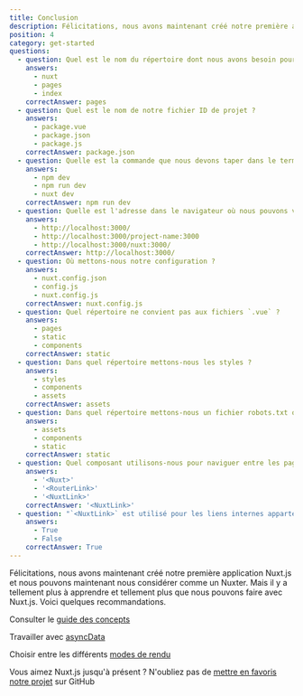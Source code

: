 ```yaml
---
title: Conclusion
description: Félicitations, nous avons maintenant créé notre première application Nuxt.js et nous pouvons maintenant nous considérer comme un Nuxter. Mais il y a tellement plus à apprendre et tellement plus que nous pouvons faire avec Nuxt.js. Voici quelques recommandations.
position: 4
category: get-started
questions:
  - question: Quel est le nom du répertoire dont nous avons besoin pour que Nuxt.js fonctionne ?
    answers:
      - nuxt
      - pages
      - index
    correctAnswer: pages
  - question: Quel est le nom de notre fichier ID de projet ?
    answers:
      - package.vue
      - package.json
      - package.js
    correctAnswer: package.json
  - question: Quelle est la commande que nous devons taper dans le terminal pour lancer notre projet Nuxt.js ?
    answers:
      - npm dev
      - npm run dev
      - nuxt dev
    correctAnswer: npm run dev
  - question: Quelle est l'adresse dans le navigateur où nous pouvons voir notre page en mode développement ?
    answers:
      - http://localhost:3000/
      - http://localhost:3000/project-name:3000
      - http://localhost:3000/nuxt:3000/
    correctAnswer: http://localhost:3000/
  - question: Où mettons-nous notre configuration ?
    answers:
      - nuxt.config.json
      - config.js
      - nuxt.config.js
    correctAnswer: nuxt.config.js
  - question: Quel répertoire ne convient pas aux fichiers `.vue` ?
    answers:
      - pages
      - static
      - components
    correctAnswer: static
  - question: Dans quel répertoire mettons-nous les styles ?
    answers:
      - styles
      - components
      - assets
    correctAnswer: assets
  - question: Dans quel répertoire mettons-nous un fichier robots.txt ou un favicon ?
    answers:
      - assets
      - components
      - static
    correctAnswer: static
  - question: Quel composant utilisons-nous pour naviguer entre les pages ?
    answers:
      - '<Nuxt>'
      - '<RouterLink>'
      - '<NuxtLink>'
    correctAnswer: '<NuxtLink>'
  - question: "`<NuxtLink>` est utilisé pour les liens internes appartenant à l'application Nuxt.js ?"
    answers:
      - True
      - False
    correctAnswer: True
---
```


Félicitations, nous avons maintenant créé notre première application Nuxt.js et nous pouvons maintenant nous considérer comme un Nuxter. Mais il y a tellement plus à apprendre et tellement plus que nous pouvons faire avec Nuxt.js. Voici quelques recommandations.

<base-alert type="next">

Consulter le [guide des concepts](../concepts/views)

</base-alert>

<base-alert type="next">

Travailler avec [asyncData](/docs/features/data-fetching#async-data)

</base-alert>

<base-alert type="next">

Choisir entre les différents [modes de rendu](/docs/features/rendering-modes)

</base-alert>

<base-alert type="star">

Vous aimez Nuxt.js jusqu'à présent ? N'oubliez pas de [mettre en favoris notre projet](https://github.com/nuxt/nuxt.js) sur GitHub

</base-alert>

<quiz :questions="questions"></quiz>
